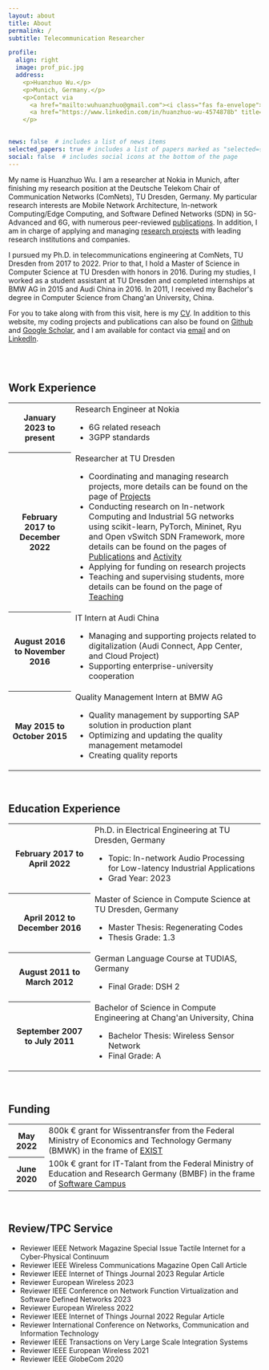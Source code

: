 ```yaml
---
layout: about
title: About
permalink: /
subtitle: Telecommunication Researcher

profile:
  align: right
  image: prof_pic.jpg
  address: 
    <p>Huanzhuo Wu.</p>
    <p>Munich, Germany.</p>
    <p>Contact via
      <a href="mailto:wuhuanzhuo@gmail.com"><i class="fas fa-envelope"></i></a>
      <a href="https://www.linkedin.com/in/huanzhuo-wu-4574878b" title="LinkedIn"><i class="fab fa-linkedin"></i></a>
    </p>
            

news: false  # includes a list of news items
selected_papers: true # includes a list of papers marked as "selected={true}"
social: false  # includes social icons at the bottom of the page
---
```


My name is Huanzhuo Wu. I am a researcher at Nokia in Munich, after finishing my research position at the Deutsche Telekom Chair of Communication Networks (ComNets), TU Dresden, Germany. 
My particular research interests are Mobile Network Architecture, In-network Computing/Edge Computing, and Software Defined Networks (SDN) in 5G-Advanced and 6G, with numerous peer-reviewed <a href="/publications/">publications</a>.
In addition, I am in charge of applying and managing <a href="/projects/">research projects</a> with leading research institutions and companies.
<!-- My current work includes contributing to <a href="/projects/">research projects</a>, and <a href="/teaching/">teaching/supervising students</a> of the faculty. -->

I pursued my Ph.D. in telecommunications engineering at ComNets, TU Dresden from 2017 to 2022. 
Prior to that, I hold a Master of Science in Computer Science at TU Dresden with honors in 2016. 
During my studies, I worked as a student assistant at TU Dresden and completed internships at BMW AG in 2015 and Audi China in 2016. 
In 2011, I received my Bachelor's degree in Computer Science from Chang'an University, China.

For you to take along with from this visit, here is my <a href="/cv/">CV</a>.
In addition to this website, my coding projects and publications can also be found on  <a href="https://github.com/huanzhuo">Github<i class="fab fa-github"></i></a> and <a href="https://scholar.google.com/citations?user=gutctJYAAAAJ&hl">Google Scholar<i class="ai ai-google-scholar"></i></a>, and I am available for contact via <a href="mailto:wuhuanzhuo@gmail.com">email<i class="fas fa-envelope"></i></a> and on <a href="https://www.linkedin.com/in/huanzhuo-wu-4574878b" title="LinkedIn">LinkedIn<i class="fab fa-linkedin"></i></a>.

<br>
<br>
<div class="news">
<h2>Work Experience</h2>
<div class="table-responsive">
  <table class="table table-sm table-borderless">
    <tr>
      <th scope="row">January 2023 to present</th>
      <td>Research Engineer at Nokia
        <ul>
          <li>6G related reseach</li>
          <li>3GPP standards</li>
        </ul>
      </td>
    </tr>
    <tr>
      <th scope="row">February 2017 to December 2022</th>
      <td>Researcher at TU Dresden
        <ul>
          <li>Coordinating and managing research projects, more details can be found on the page of <a href="/projects/">Projects</a></li>
          <li>Conducting research on In-network Computing and Industrial 5G networks using scikit-learn, PyTorch, Mininet, Ryu and Open vSwitch SDN Framework, more details can be found on the pages of <a href="/publications/">Publications</a> and <a href="/activities/">Activity</a></li>
          <li>Applying for funding on research projects</li>
          <li>Teaching and supervising students, more details can be found on the page of <a href="/teaching/">Teaching</a></li>
        </ul>
      </td>
    </tr>
    <tr>
      <th scope="row">August 2016 to November 2016</th>
      <td>IT Intern at Audi China
        <ul>
          <li>Managing and supporting projects related to digitalization (Audi Connect, App Center, and Cloud Project)</li>
          <li>Supporting enterprise-university cooperation</li>
        </ul>
      </td>
    </tr>
    <tr>
      <th scope="row">May 2015 to October 2015</th>
      <td>Quality Management Intern at BMW AG
        <ul>
          <li>Quality management by supporting SAP solution in production plant</li>
          <li>Optimizing and updating the quality management metamodel</li>
          <li>Creating quality reports</li>
        </ul>
      </td>
    </tr>
  </table>
</div>

<br>
<div class="news">
<h2>Education Experience</h2>
<div class="table-responsive">
  <table class="table table-sm table-borderless">
    <tr>
      <th scope="row">February 2017 to April 2022</th>
      <td>Ph.D. in Electrical Engineering at TU Dresden, Germany
        <ul>
          <li>Topic: In-network Audio Processing for Low-latency Industrial Applications</li>
          <li>Grad Year: 2023</li>
        </ul>
      </td>
    </tr>
    <tr>
      <th scope="row">April 2012 to December 2016</th>
      <td>Master of Science in Compute Science at TU Dresden, Germany
        <ul>
          <li>Master Thesis: Regenerating Codes</li>
          <li>Thesis Grade: 1.3</li>
        </ul>
      </td>
    </tr>
    <tr>
      <th scope="row">August 2011 to March 2012</th>
      <td>German Language Course at TUDIAS, Germany
        <ul>
          <li>Final Grade: DSH 2</li>
        </ul>
      </td>
    </tr>
    <tr>
      <th scope="row">September 2007 to July 2011</th>
      <td>Bachelor of Science in Compute Engineering at Chang'an University, China
        <ul>
          <li>Bachelor Thesis: Wireless Sensor Network</li>
          <li>Final Grade: A</li>
        </ul>
      </td>
    </tr>
  </table>
</div>

<br>
<div class="news">
<h2>Funding</h2>
<div class="table-responsive">
    <table class="table table-sm table-borderless">
      <tr>
        <th scope="row">May 2022</th>
        <td>800k € grant for Wissentransfer from the Federal Ministry of Economics and Technology Germany (BMWK) in the frame of <a href="https://www.exist.de/EXIST/Navigation/DE/Home/home.html">EXIST</a></td>
      </tr>
      <tr>
        <th scope="row">June 2020</th>
        <td>100k € grant for IT-Talant from the Federal Ministry of Education and Research Germany (BMBF) in the frame of <a href="https://softwarecampus.de/en/">Software Campus</a></td>
      </tr>
    </table>
  </div>
</div>

<br>
<div class="news">
<h2>Review/TPC Service</h2>
<ul>
  <li>Reviewer IEEE Network Magazine Special Issue Tactile Internet for a Cyber-Physical Continuum</li>
  <li>Reviewer IEEE Wireless Communications Magazine Open Call Article</li>
  <li>Reviewer IEEE Internet of Things Journal 2023 Regular Article</li>
  <li>Reviewer European Wireless 2023</li>
  <li>Reviewer IEEE Conference on Network Function Virtualization and Software Defined Networks 2023</li>
  <li>Reviewer European Wireless 2022</li>
  <li>Reviewer IEEE Internet of Things Journal 2022 Regular Article</li>
  <li>Reviewer International Conference on Networks, Communication and Information Technology</li>
  <li>Reviewer IEEE Transactions on Very Large Scale Integration Systems</li>
  <li>Reviewer IEEE European Wireless 2021</li>
  <li>Reviewer IEEE GlobeCom 2020</li>
</ul>
</div>